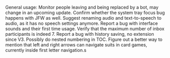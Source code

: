 General usage:
Monitor people leaving and being replaced by a bot, may change in an upcoming update.
Confirm whether the system tray focus bug happens with JFW as well.
Suggest renaming audio and text-to-speech to audio, as it has no speech settings anymore.
Report a bug with interface sounds and their first time usage.
Verify that the maximum number of inbox participants is indeed 7.
Report a bug with history saving, no extension since V3.
Possibly do nested numbering in TOC.
Figure out a better way to mention that left and right arrows can navigate suits in card games, currently inside first letter navigation.s